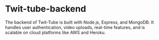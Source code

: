 # Twit-tube-backend
The backend of Twit-Tube is built with Node.js, Express, and MongoDB. It handles user authentication, video uploads, real-time features, and is scalable on cloud platforms like AWS and Heroku.

